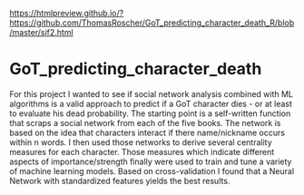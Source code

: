 https://htmlpreview.github.io/?https://github.com/ThomasRoscher/GoT_predicting_character_death_R/blob/master/sif2.html

# GoT_predicting_character_death
For this project I wanted to see if social network analysis combined with ML algorithms is a valid approach to predict if a GoT character dies - or at least to evaluate his dead probability. The starting point is a self-written function that scraps a social network from each of the five books. The network is based on the idea that characters interact if there name/nickname occurs within n words. I then used those networks to derive several centrality measures for each character. Those measures which indicate different aspects of importance/strength finally were used to train and tune a variety of machine learning models. Based on cross-validation I found that a Neural Network with standardized features yields the best results.



